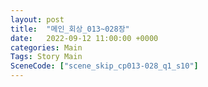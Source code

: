 ```yaml
---
layout: post
title:  "메인_회상_013~028장"
date:   2022-09-12 11:00:00 +0000
categories: Main
Tags: Story Main
SceneCode: ["scene_skip_cp013-028_q1_s10"]
---
```


